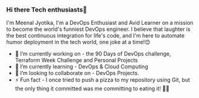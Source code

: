 ### Hi there Tech enthusiasts👋
I'm Meenal Jyotika, I'm a DevOps Enthusiast and Avid Learner on a mission to become the world's funniest DevOps engineer. I believe that laughter is the best continuous integration for life's code, and I'm here to automate humor deployment in the tech world, one joke at a time!😊
- 🔭 I’m currently working on - the 90 Days of DevOps challenge, Terraform Week Challenge and Personal Projects
- 🌱 I’m currently learning - DevOps & Cloud Computing
- 👯 I’m looking to collaborate on - DevOps Projects. 
- ⚡ Fun fact - I once tried to push a pizza to my repository using Git, but the only thing it committed was me committing to eating it! 🍕🤖 

<!--
**MeenalJy/MeenalJy** is a ✨ _special_ ✨ repository because its `README.md` (this file) appears on your GitHub profile.

Here are some ideas to get you started:


-->
